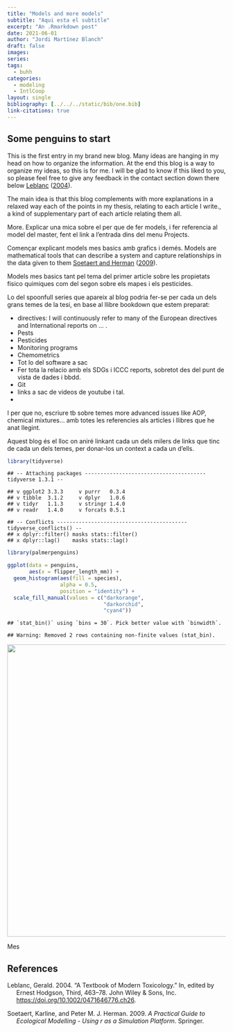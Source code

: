 ```yaml
---
title: "Models and more models"
subtitle: "Aqui esta el subtitle"
excerpt: "An .Rmarkdown post"
date: 2021-06-01
author: "Jordi Martínez Blanch"
draft: false
images:
series:
tags: 
  - buhh
categories:
  - modeling
  - IntlCoop
layout: single
bibliography: [../../../static/bib/one.bib]
link-citations: true
---
```


## Some penguins to start

This is the first entry in my brand new blog. Many ideas are hanging in my head on how to organize the information. At the end this blog is a way to organize my ideas, so this is for me. I will be glad to know if this liked to you, so please feel free to give any feedback in the contact section down there below [Leblanc](#ref-Leblanc2004) ([2004](#ref-Leblanc2004)).

The main idea is that this blog complements with more explanations in a relaxed way each of the points in my thesis, relating to each article I write., a kind of supplementary part of each article relating them all.

More. Explicar una mica sobre el per que de fer models, i fer referencia al model del master, fent el link a l’entrada dins del menu Projects.

Començar explicant models mes basics amb grafics i demés. Models are mathematical tools that can describe a system and capture relationships in the data given to them [Soetaert and Herman](#ref-Soetaert2009) ([2009](#ref-Soetaert2009)).

Models mes basics tant pel tema del primer article sobre les propietats fisico quimiques com del segon sobre els mapes i els pesticides.

Lo del spoonfull series que apareix al blog podria fer-se per cada un dels grans temes de la tesi, en base al llibre bookdown que estem preparat:

-   directives: I will continuously refer to many of the European directives and International reports on … .
-   Pests
-   Pesticides
-   Monitoring programs
-   Chemometrics
-   Tot lo del software a sac
-   Fer tota la relacio amb els SDGs i ICCC reports, sobretot des del punt de vista de dades i bbdd.
-   Git
-   links a sac de videos de youtube i tal.
-   

I per que no, escriure tb sobre temes more advanced issues like AOP, chemical mixtures… amb totes les referencies als articles i llibres que he anat llegint.

Aquest blog és el lloc on aniré linkant cada un dels milers de links que tinc de cada un dels temes, per donar-los un context a cada un d’ells.

``` r
library(tidyverse)
```

    ## -- Attaching packages --------------------------------------- tidyverse 1.3.1 --

    ## v ggplot2 3.3.3     v purrr   0.3.4
    ## v tibble  3.1.2     v dplyr   1.0.6
    ## v tidyr   1.1.3     v stringr 1.4.0
    ## v readr   1.4.0     v forcats 0.5.1

    ## -- Conflicts ------------------------------------------ tidyverse_conflicts() --
    ## x dplyr::filter() masks stats::filter()
    ## x dplyr::lag()    masks stats::lag()

``` r
library(palmerpenguins)
```

``` r
ggplot(data = penguins, 
       aes(x = flipper_length_mm)) +
  geom_histogram(aes(fill = species), 
                 alpha = 0.5, 
                 position = "identity") +
  scale_fill_manual(values = c("darkorange",
                               "darkorchid",
                               "cyan4"))
```

    ## `stat_bin()` using `bins = 30`. Pick better value with `binwidth`.

    ## Warning: Removed 2 rows containing non-finite values (stat_bin).

<img src="{{< blogdown/postref >}}index_files/figure-html/unnamed-chunk-2-1.png" width="672" />

Mes

## References

<div id="refs" class="references csl-bib-body hanging-indent">

<div id="ref-Leblanc2004" class="csl-entry">

Leblanc, Gerald. 2004. “A Textbook of Modern Toxicology.” In, edited by Ernest Hodgson, Third, 463–78. John Wiley & Sons, Inc. <https://doi.org/10.1002/0471646776.ch26>.

</div>

<div id="ref-Soetaert2009" class="csl-entry">

Soetaert, Karline, and Peter M. J. Herman. 2009. *A Practical Guide to Ecological Modelling - Using r as a Simulation Platform*. Springer.

</div>

</div>
